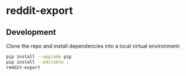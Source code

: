 # reddit-export

## Development

Clone the repo and install dependencies into a local virtual environment:

```bash
pip install --upgrade pip
pip install --editable .
reddit-export
```
